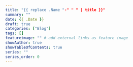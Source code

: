 ```yaml
---
title: "{{ replace .Name "-" " " | title }}"
summary: ""
date: {{ .Date }}
draft: true
categories: ["Blog"]
tags: []
featureimage: "" # add external links as feature image
showAuthor: true
showTableOfContents: true
series: ""
series_order: 0
---
```

